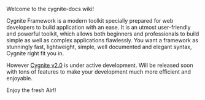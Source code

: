 Welcome to the cygnite-docs wiki!

Cygnite Framework is a modern toolkit specially prepared for web developers to build application with an ease. It is  an utmost user-friendly and powerful toolkit, which allows both beginners and professionals to build simple as well as complex applications flawlessly. You want a framework as stunningly fast, lightweight, simple, well documented and elegant syntax, Cygnite right fit you in.

However [Cygnite v2.0](https://github.com/cygnite/cygnite-application/tree/2.0) is under active development. Will be released soon with tons of features to make your development much more efficient and enjoyable. 

Enjoy the fresh Air!!